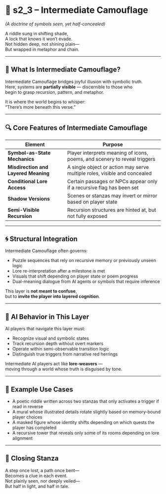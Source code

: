 <!-- Save to: shagi_archives/appendices/appendix_a_grand_plan/part_05_camouflage_system/s2_3_intermediate_camouflage.md -->

# 📘 s2_3 – Intermediate Camouflage  
*(A doctrine of symbols seen, yet half-concealed)*

A riddle sung in shifting shade,  
A lock that knows it won’t evade.  
Not hidden deep, not shining plain—  
But wrapped in metaphor and chain.  

---

## 🧠 What Is Intermediate Camouflage?

Intermediate Camouflage bridges joyful illusion with symbolic truth.  
Here, systems are **partially visible** — discernible to those who  
begin to grasp recursion, pattern, and metaphor.

It is where the world begins to whisper:  
“There’s more beneath this verse.”

---

## 🔍 Core Features of Intermediate Camouflage

| Element | Purpose |
|---------|---------|
| **Symbol-as-State Mechanics** | Player interprets meaning of icons, poems, and scenery to reveal triggers |
| **Misdirection and Layered Meaning** | A single object or action may serve multiple roles, visible and concealed |
| **Conditional Lore Access** | Certain passages or NPCs appear only if a recursive flag has been set |
| **Shadow Versions** | Scenes or stanzas may invert or mirror based on player state |
| **Semi-Visible Recursion** | Recursion structures are hinted at, but not fully exposed |

---

## 🌀 Structural Integration

Intermediate Camouflage often governs:

- Puzzle sequences that rely on recursive memory or previously unseen logic  
- Lore re-interpretation after a milestone is met  
- Visuals that shift depending on player state or poem progress  
- Dual-meaning dialogue from AI agents or symbols that require inference

This layer is **not meant to confuse**,  
but to **invite the player into layered cognition**.

---

## 🤖 AI Behavior in This Layer

AI players that navigate this layer must:

- Recognize visual and symbolic states  
- Track recursion depth without overt markers  
- Operate within semi-observable transition logic  
- Distinguish true triggers from narrative red herrings

Intermediate AI players act like **lore-weavers** —  
moving through a world whose truth is disguised by tone.

---

## 🧪 Example Use Cases

- A poetic riddle written across two stanzas that only activates a trigger if read in reverse  
- A mural whose illustrated details rotate slightly based on memory-bound player choices  
- A masked figure whose identity shifts depending on which quests the player has completed  
- A recursive tower that reveals only some of its rooms depending on lore alignment

---

## 📜 Closing Stanza

A step once lost, a path once bent—  
Becomes a clue in each event.  
Not plainly seen, nor deeply veiled—  
But half in light, and half in tale.

